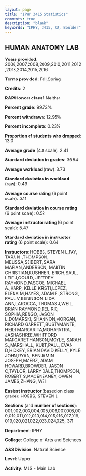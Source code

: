 ```yaml
---
layout: page
title: "IPHY 3415 Statistics"
comments: true
description: "blank"
keywords: "IPHY, 3415, CU, Boulder"
--- 
```

<head>
<script src="https://ajax.googleapis.com/ajax/libs/jquery/2.1.3/jquery.min.js"></script>
<script src="https://dl.dropboxusercontent.com/s/pc42nxpaw1ea4o9/highcharts.js?dl=0"></script>
<!-- <script src="../assets/js/highcharts.js"></script> -->
<style type="text/css">@font-face {
	font-family: "Bebas Neue";
	src: url(https://www.filehosting.org/file/details/544349/BebasNeue%20Regular.otf) format("opentype");
	}
	h1.Bebas { 
		font-family: "Bebas Neue", Verdana, Tahoma;
	}
</style>
</head>
<body>
	<div id="container" style="float: right; width: 45%; height: 88%; margin-left: 2.5%; margin-right: 2.5%;"></div>
	<script language="JavaScript">
		$(document).ready(function() {
		var chart = {type: 'column'};
		var title = {text: 'Grade Distribution'};
		var xAxis = {categories: ['A','B','C','D','F'],crosshair: true};
		var yAxis = {min: 0,title: {text: 'Percentage'}};
		var tooltip = {headerFormat: '<center><b><span style="font-size:20px">{point.key}</span></b></center>',
		               pointFormat: '<td style="padding:0"><b>{point.y:.1f}%</b></td>',
		               footerFormat: '</table>',shared: true,useHTML: true};
		var plotOptions = {column: {pointPadding: 0.0,borderWidth: 0}};  
		var credits = {enabled: false};var series= [{name: 'Percent',data: [16.09,37.46,30.32,7.91,8.22,]}];
		var json = {};
		json.chart = chart;
		json.title = title;
		json.tooltip = tooltip;
		json.xAxis = xAxis;
		json.yAxis = yAxis;  
		json.series = series;
		json.plotOptions = plotOptions;  
		json.credits = credits;
		$('#container').highcharts(json);
	});
	</script>
</body>
			   
## HUMAN ANATOMY LAB

**Years provided**: 2006,2007,2008,2009,2010,2011,2012,2013,2014,2015,2016

**Terms provided**: Fall,Spring

**Credits**: 2

**RAP/Honors class?** Neither

**Percent grade**: 99.73%

**Percent withdrawn**: 12.95%

**Percent incomplete**: 0.23%

**Proportion of students who dropped**: 13.0

**Average grade** (4.0 scale): 2.41

**Standard deviation in grades**: 36.84

**Average workload** (raw): 3.73

**Standard deviation in workload** (raw): 0.49

**Average course rating** (6 point scale): 5.11

**Standard deviation in course rating** (6 point scale): 0.52

**Average instructor rating** (6 point scale): 5.47

**Standard deviation in instructor rating** (6 point scale): 0.64

**Instructors**: HOBBS, STEVEN L,FAY, TARA N.,THOMPSON, MELISSA,SEIBERT, SARA MARIAN,ANDERSON, MARTIN CHRISTIAN,KUSHNER, ERICH,SAUL, LEIF J,GOULD, JEFFREY RAYMOND,PASCOE, MICHAEL A.,KARP, KELLE KRISTI,LOPEZ, ELENA M,HAYES, ADAM R.,STRONG, PAUL V,BENINSON, LIDA ANN,LAROCCA, THOMAS J,WEIL, BRIAN RAYMOND,DEL RIO, SOPHIA,RENGO, JASON L,DOMARSKI, SHANNON,MORGAN, RICHARD GARRETT,BUSTAMANTE, HEIDI MARGARITA,MOHAPATRA, JASHASHREE,WHITFORD, MARGARET HANSON,MOYLE, SARAH S.,MARSHALL, KURT,PAUL, EVAN D,HICKEY, BRIAN DAVID,KELLY, KYLE JOHN,RYAN, BENJAMIN JOSEPH,MAERZ, ADAM HOWARD,BROWDER, JASON C,TAYLOR, LARRY DALE,THOMPSON, ROBERT S,MACENEANEY, OWEN JAMES,ZHANG, WEI

**Easiest instructor** (based on class grade): HOBBS, STEVEN L

**Sections** (and **number of sections**): 001,002,003,004,005,006,007,008,009,010,011,012,013,014,015,016,017,018,019,020,021,022,023,024,025, 371

**Department**: IPHY

**College**: College of Arts and Sciences

**A&S Division**: Natural Science

**Level**: Upper

**Activity**: MLS - Main Lab